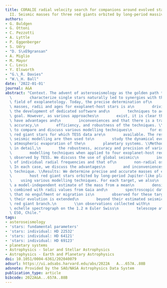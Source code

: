 ```yaml
---
title: CORALIE radial velocity search for companions around evolved stars (CASCADES).
  II. Seismic masses for three red giants orbited by long-period massive planets
authors:
- G. Buldgen
- G. Ottoni
- C. Pezzotti
- A. Lyttle
- P. Eggenberger
- S. Udry
- "D. S\xE9gransan"
- A. Miglio
- M. Mayor
- C. Lovis
- Y. Elsworth
- "G.\_R. Davies"
- "W.\_H. Ball"
date: '2022-01-01'
journal: A&A
abstract: "Context. The advent of asteroseismology as the golden path to precisely\n\
  \        characterize single stars naturally led to synergies with the\n       \
  \ field of exoplanetology. Today, the precise determination of\n        stellar\
  \ masses, radii and ages for exoplanet-host stars is a\n        driving force in\
  \ the development of dedicated software and\n        techniques to achieve this\
  \ goal. However, as various approaches\n        exist, it is clear that they all\
  \ have advantages and\n        inconveniences and that there is a trade-off between\
  \ accuracy,\n        efficiency, and robustness of the techniques. \\Aims: We aim\
  \ to compare and discuss various modelling techniques\n        for exoplanet-host\
  \ red giant stars for which TESS data are\n        available. The results of the\
  \ seismic modelling are then used to\n        study the dynamical evolution and\
  \ atmospheric evaporation of the\n        planetary systems. \\Methods: We study,\
  \ in detail,\n        the robustness, accuracy and precision of various seismic\n\
  \        modelling techniques when applied to four exoplanet-host red\n        giants\
  \ observed by TESS. We discuss the use of global seismic\n        indexes, the use\
  \ of individual radial frequencies and that of\n        non-radial oscillations.\
  \ In each case, we discuss the advantages\n        and inconveniences of the modelling\
  \ technique. \\Results: We determine precise and accurate masses of exoplanet-\n\
  \        host red giant stars orbited by long-period Jupiter-like planets\n    \
  \    using various modelling techniques. For each target, we also\n        provide\
  \ a model-independent estimate of the mass from a mean\n        density inversion\
  \ combined with radii values from Gaia and\n        spectroscopic data. We show\
  \ that no engulfment or migration is\n        observed for these targets, even if\
  \ their evolution is extended\n        beyond their estimated seismic ages up the\
  \ red giant branch.\n        \\on observations collected with\n        the CORALIE\
  \ echelle spectrograph on the 1.2 m Euler Swiss\n        telescope at La Silla Observatory,\
  \ ESO, Chile."
tags:
- asteroseismology
- 'stars: fundamental parameters'
- 'stars: individual: HD 22532'
- 'stars: individual: HD 64121'
- 'stars: individual: HD 69123'
- planetary systems
- Astrophysics - Solar and Stellar Astrophysics
- Astrophysics - Earth and Planetary Astrophysics
doi: 10.1051/0004-6361/202040079
adsurl: https://ui.adsabs.harvard.edu/abs/2022A   A...657A..88B
adsnote: Provided by the SAO/NASA Astrophysics Data System
publication_type: article
bibcode: 2022A&A...657A..88B
---
```

